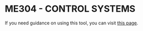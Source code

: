 
# **ME304 - CONTROL SYSTEMS**

If you need guidance on using this tool, you can visit [this page](https://colab.research.google.com/github/yokabicarpmaz/ME462_ControlSystemsTools/blob/master/Welcome.ipynb).

